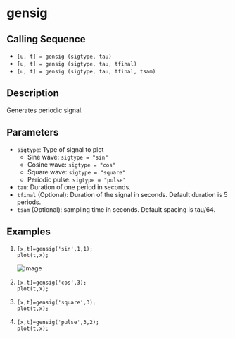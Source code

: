 # gensig
## Calling Sequence
- `[u, t] = gensig (sigtype, tau)`
- `[u, t] = gensig (sigtype, tau, tfinal)`
- `[u, t] = gensig (sigtype, tau, tfinal, tsam)`

## Description
Generates periodic signal.

## Parameters
- `sigtype`: Type of signal to plot
    - Sine wave: `sigtype = "sin"`
    - Cosine wave: `sigtype = "cos"`
    - Square wave: `sigtype = "square"`
    - Periodic pulse: `sigtype = "pulse"`
- `tau`: Duration of one period in seconds.
- `tfinal` (Optional): Duration of the signal in seconds. Default duration is 5 periods.
- `tsam` (Optional): sampling time in seconds. Default spacing is tau/64.

## Examples
1.
   ```
   [x,t]=gensig('sin',1,1);
   plot(t,x);
   ```
   ![image](https://github.com/user-attachments/assets/8cc6d4ad-c194-4bb6-985a-2ea4acded40f)

2. 
   ```
   [x,t]=gensig('cos',3);
   plot(t,x);
   ```
   
3.
   ```
   [x,t]=gensig('square',3);
   plot(t,x);
   ```
   
4.
   ```
   [x,t]=gensig('pulse',3,2);
   plot(t,x);
   ```
   
